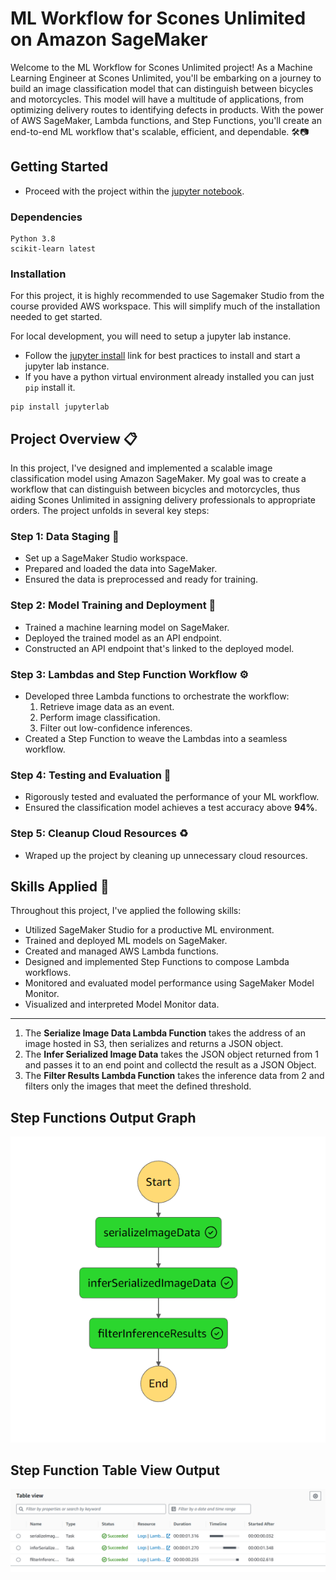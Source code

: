 # ML Workflow for Scones Unlimited on Amazon SageMaker

Welcome to the ML Workflow for Scones Unlimited project! As a Machine Learning Engineer at Scones Unlimited, you'll be embarking on a journey to build an image classification model that can distinguish between bicycles and motorcycles. This model will have a multitude of applications, from optimizing delivery routes to identifying defects in products. With the power of AWS SageMaker, Lambda functions, and Step Functions, you'll create an end-to-end ML workflow that's scalable, efficient, and dependable. 🛠️📷

## Getting Started

* Proceed with the project within the [jupyter notebook](SconesUnlimited.ipynb).

### Dependencies

```
Python 3.8
scikit-learn latest
```

### Installation
For this project, it is highly recommended to use Sagemaker Studio from the course provided AWS workspace. This will simplify much of the installation needed to get started.

For local development, you will need to setup a jupyter lab instance.
* Follow the [jupyter install](https://jupyter.org/install.html) link for best practices to install and start a jupyter lab instance.
* If you have a python virtual environment already installed you can just `pip` install it.
```
pip install jupyterlab
```

## Project Overview 📋

In this project, I've designed and implemented a scalable image classification model using Amazon SageMaker. My goal was to create a workflow that can distinguish between bicycles and motorcycles, thus aiding Scones Unlimited in assigning delivery professionals to appropriate orders. The project unfolds in several key steps:

### Step 1: Data Staging 📂

- Set up a SageMaker Studio workspace.
- Prepared and loaded the data into SageMaker.
- Ensured the data is preprocessed and ready for training.

### Step 2: Model Training and Deployment 🚀

- Trained a machine learning model on SageMaker.
- Deployed the trained model as an API endpoint.
- Constructed an API endpoint that's linked to the deployed model.

### Step 3: Lambdas and Step Function Workflow ⚙️

- Developed three Lambda functions to orchestrate the workflow:
  1. Retrieve image data as an event.
  2. Perform image classification.
  3. Filter out low-confidence inferences.
- Created a Step Function to weave the Lambdas into a seamless workflow.

### Step 4: Testing and Evaluation 🧪

- Rigorously tested and evaluated the performance of your ML workflow.
- Ensured the classification model achieves a test accuracy above **94%**.

### Step 5: Cleanup Cloud Resources ♻️

- Wraped up the project by cleaning up unnecessary cloud resources.

## Skills Applied 🧠

Throughout this project, I've applied the following skills:

- Utilized SageMaker Studio for a productive ML environment.
- Trained and deployed ML models on SageMaker.
- Created and managed AWS Lambda functions.
- Designed and implemented Step Functions to compose Lambda workflows.
- Monitored and evaluated model performance using SageMaker Model Monitor.
- Visualized and interpreted Model Monitor data.

----
1. The **Serialize Image Data Lambda Function** takes the address of an image hosted in S3, then serializes and returns a JSON
object.
2. The **Infer Serialized Image Data** takes the JSON object returned from 1 and passes it to an end point and collectd the result
as a JSON Object.
3. The **Filter Results Lambda Function** takes the inference data from 2 and filters only the images that meet the defined threshold.  

## Step Functions Output Graph
![](https://github.com/Arnit9/ML-Workflow-for-Scones-Unlimited-on-Amazon-SageMaker/blob/master/images/stepfunction-graph.png)

## Step Function Table View Output
![](https://github.com/Arnit9/ML-Workflow-for-Scones-Unlimited-on-Amazon-SageMaker/blob/master/images/stepfunction-tableview.png)